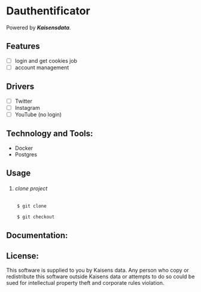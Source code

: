 # Dauthentificator
Powered by _**Kaisensdata**_.

## Features

 - [ ] login and get cookies job
 - [ ] account management

## Drivers

 - [ ] Twitter
 - [ ] Instagram
 - [ ] YouTube (no login)

## Technology and Tools: 

- Docker 
- Postgres

## Usage
1. ###### clone project 
```bash
    $ git clone 

    $ git checkout 
```


## Documentation:

## License:
This software is supplied to you by Kaisens data.
Any person who copy or redistribute this software
outside Kaisens data or attempts to do so could be
sued for intellectual property theft and corporate
rules violation.
